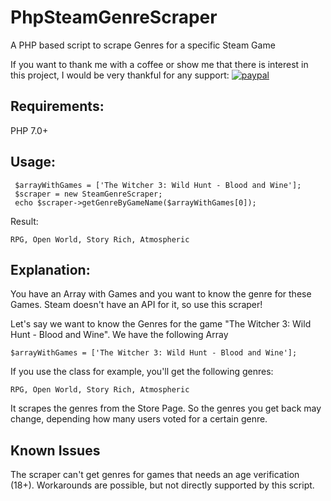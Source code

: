# PhpSteamGenreScraper
A PHP based script to scrape Genres for a specific Steam Game

If you want to thank me with a coffee or show me that there is interest in this project, I would be very thankful for any support: [![paypal](https://www.paypalobjects.com/en_US/i/btn/btn_donateCC_LG.gif)](https://www.paypal.me/fredericreinhardt)


## Requirements:
PHP 7.0+

## Usage:
```
 $arrayWithGames = ['The Witcher 3: Wild Hunt - Blood and Wine'];
 $scraper = new SteamGenreScraper;
 echo $scraper->getGenreByGameName($arrayWithGames[0]);
```

Result:
```
RPG, Open World, Story Rich, Atmospheric
```


## Explanation:

You have an Array with Games and you want to know the genre for these Games. Steam doesn't have an API for it, so use this scraper!

Let's say we want to know the Genres for the game "The Witcher 3: Wild Hunt - Blood and Wine". We have the following Array 
```
$arrayWithGames = ['The Witcher 3: Wild Hunt - Blood and Wine'];
```

If you use the class for example, you'll get the following genres:
```
RPG, Open World, Story Rich, Atmospheric
```

It scrapes the genres from the Store Page. So the genres you get back may change, depending how many users voted for a certain genre.

## Known Issues

The scraper can't get genres for games that needs an age verification (18+). Workarounds are possible, but not directly supported by this script.
